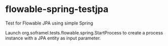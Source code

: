 # flowable-spring-testjpa
Test for Flowable JPA using simple Spring

Launch org.soframel.tests.flowable.spring.StartProcess to create a process instance with a JPA entity as input parameter. 
